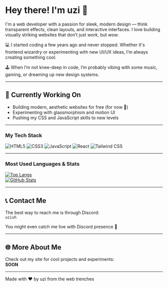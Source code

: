 # Hey there! I'm uzi 👋

I'm a web developer with a passion for sleek, modern design — think transparent effects, clean layouts, and interactive interfaces. I love building visually striking websites that don’t just *work*, but *wow*.  

💻 I started coding a few years ago and never stopped. Whether it's frontend wizardry or experimenting with new UI/UX ideas, I’m always creating something cool.

🕹️ When I’m not knee-deep in code, I’m probably vibing with some music, gaming, or dreaming up new design systems.

---

## 🔨 Currently Working On
- Building modern, aesthetic websites for free (for now 👀)
- Experimenting with glassmorphism and motion UI  
- Pushing my CSS and JavaScript skills to new levels

---

### My Tech Stack  
<p align="left">
  <img alt="HTML5" src="https://img.shields.io/badge/HTML5-e34c26?style=flat&logo=html5&logoColor=white" />
  <img alt="CSS3" src="https://img.shields.io/badge/CSS3-1572b6?style=flat&logo=css3&logoColor=white" />
  <img alt="JavaScript" src="https://img.shields.io/badge/JavaScript-f7df1e?style=flat&logo=javascript&logoColor=black" />
  <img alt="React" src="https://img.shields.io/badge/React-61DAFB?style=flat&logo=react&logoColor=black" />
  <img alt="Tailwind CSS" src="https://img.shields.io/badge/Tailwind_CSS-38b2ac?style=flat&logo=tailwind-css&logoColor=white" />
</p>

---

### Most Used Languages & Stats  
[![Top Langs](https://github-readme-stats.vercel.app/api/top-langs/?username=uziuh&layout=compact&theme=radical)](https://github.com/uziuh)  
[![GitHub Stats](https://github-readme-stats.vercel.app/api?username=uziuh&show_icons=true&theme=radical)](https://github.com/uziuh)

---

## 📞 Contact Me  
The best way to reach me is through Discord:  
`uziuh`  

You might even catch me live with Discord presence 👀

---

## 🌐 More About Me  
Check out my site for cool projects and experiments:  
**SOON**

---

Made with ❤️ by uzi from the web trenches
